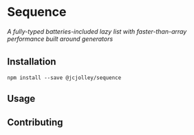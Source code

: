 # Sequence 

###### A fully-typed batteries-included lazy list with faster-than-array performance built around generators

## Installation
`npm install --save @jcjolley/sequence`

## Usage

## Contributing


